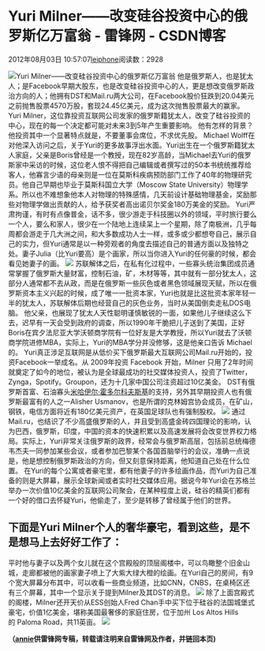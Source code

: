 
# Yuri Milner——改变硅谷投资中心的俄罗斯亿万富翁 - 雷锋网 - CSDN博客


2012年08月03日 10:57:07[leiphone](https://me.csdn.net/leiphone)阅读数：2928


![Yuri Milner——改变硅谷投资中心的俄罗斯亿万富翁](http://www.leiphone.com/wp-content/uploads/2012/08/yuri-milner.jpg)
他是俄罗斯人，也是犹太人；是Facebook早期大股东，也是改变硅谷投资中心的人，更是想改变俄罗斯政治方向的人；他拥有DST和Mail.ru两大公司，在Facebook股价狂跌到20.04美元之前抛售股票4570万股，套现24.45亿美元，成为这次抛售股票最大的赢家。Yuri Milner，这位靠投资互联网公司发家的俄罗斯籍犹太人，改变了硅谷投资的中心，现在的每一个决定都可能对未来3到5年产生重要影响。 他有怎样的背景？他投资其中一个显著特点就是，不要董事会席位，不求优先股。
Michael Wolff在对他深入访问之后，关于Yuri的更多故事浮出水面。Yuri出生在一个俄罗斯籍犹太人家庭，父亲是Boris曾经是一个教授，现在82岁高龄，当Michael去Yuri的俄罗斯家中采访的时候，这位老人恨不得把自己编辑或者撰写过的50本书统统推荐给客人，他寡言少语的母亲则是一位在莫斯科疾病预防部门工作了40年的物理研究员。他自己早期也毕业于莫斯科国立大学（Moscow State University）物理学系。所以也不难想象他本人对物理的特殊感情，几天前设计基础物理基金，奖励那些对物理学做出贡献的人，给予获奖者高出诺贝尔奖金180万美金的奖励。
Yuri严肃拘谨，有时有点像普金，话不多，很少游走于科技圈以外的领域，平时旅行要么一个人，要么和家人，很少在一个陆地上连续呆上一个星期，除了南极洲，几乎每周都会游走于几大洲之间，和大多数成功人士一样，或多或少都想夸自己，展示自己的实力，但Yuri通常是以一种旁观者的角度去描述自己的普通方面以及独特之处。妻子Julia（比Yuri要高）是个画家，所以当你进入Yuri的任何豪的时候，都会看见她妻子的画。
![](http://www.leiphone.com/wp-content/uploads/2012/08/Yuri-n-julia-milner.jpg)
苏联解体之后，在私有化过程中，一些寡头统治集团成员通常掌握了俄罗斯大量财富，控制石油，矿，木材等等，其中就有一部分犹太人，这部分人通常都不去从政，而是在俄罗斯一些灰色或者黑色领域展现天赋，所以在俄罗斯资本主义兴起的时候，成了唯一一批资本家，Yuri也就是比这批资本家年轻一半的犹太人，苏联解体后期也经营自己的灰色业务，当时从美国倒卖走私DOS电脑。
他父亲，也展现了犹太人天性聪明谨慎敏锐的一面，如果他儿子继续这么下去，迟早有一天会受到政府的调查，所以1990年干脆把儿子送到了美国，正好Boris在宾夕法尼亚大学沃顿商学院有一位好友是大学教授，所以Yuri就去了沃顿商学院进修MBA，实际上，Yuri的MBA学分并没修够，这是他亲口告诉 Michael的。
Yuri真正涉足互联网是从低价买下俄罗斯最大互联网公司Mail.ru开始的，投资Facebook一举成名。从 2009年投资 Facebook 开始，Milner 只用了2年时间就奠定了如今的地位，被认为是全球最成功的社交媒体投资人，投资了Twitter，Zynga，Spotify。Groupon，还为十几家中国公司注资超过10亿美金。
DST有俄罗斯首富、石油寡头[米哈伊尔·霍多尔科夫斯基](http://www.techcn.com.cn/index.php?doc-view-144756.html)的支持，另外其早期投资人也有俄罗斯最富有的人之一Alisher
 Usmanov，也是所谓的克林姆宫协会成员，在矿山，钢铁，电信方面将近有180亿美元资产，在英国足球队也有强制股权。
![](http://www.leiphone.com/wp-content/uploads/2012/08/1275564723LYSZcrX6.jpg)
通过Mail.ru，也结识了不少高盛俄罗斯的人，并且受到高盛金砖四国理论的影响，认为巴西，俄罗斯，印度，中国的资本的快速积累以及高速发展将会改变世界权力格局。实际上，Yuri非常关注俄罗斯的政界，经常会与俄罗斯高层，包括前总统梅德韦杰夫一同参加某些会议，或者参加巴黎某个各国首脑举行的会议，准确一点说是，他是想控制俄罗斯政治的方向，但又刻意保持距离，他知道自己处在什么位置。
在Yuri的每个公寓或者豪宅里，都有他妻子的许多绘画作品，而Yuri为自己准备的则是大屏幕，展示全球新闻或者实时社交媒体应用。据说今年Yuri会在苏格兰举办一次价值10亿美金的互联网公司聚会，在某种程度上说，硅谷的精英们都有一个好的借口去怀疑Yuri，他偷走了，至少是转移了曾经属于他们的世界。
## 下面是Yuri Milner个人的奢华豪宅，看到这些，是不是想马上去好好工作了：
平时他与妻子以及两个女儿就在这个宫殿般的顶层阁楼中，可以鸟瞰整个旧金山城，走廊都被他的画家妻子喷上了大紫大绿大橙的绘画。在Yuri自己的房间，有9个宽大屏幕分布其中，可以收看一些商业频道，比如CNN，CNBS，在桌椅区还有三个屏幕，其中一个显示关于提到Milner及其DST的消息。
![](http://www.leiphone.com/wp-content/uploads/2012/08/mail.ru_.jpg)
除了上面宫殿式的阁楼，Milner还开天价从ESS创始人Fred Chan手中买下位于硅谷的法国城堡式豪宅，价值1亿美金，堪称美国最奢侈的家庭住房，位于加州 Los Altos Hills的 Paloma Road，共11英亩。
![](http://www.leiphone.com/wp-content/uploads/2012/08/dst.jpg)

**（****[annie](http://www.leiphone.com/author/annie)****供****雷锋网****专稿，转载请注明来自雷锋网及作者，并链回本页)**

